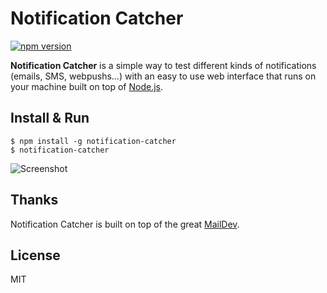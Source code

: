 # Notification Catcher

[![npm version](https://d25lcipzij17d.cloudfront.net/badge.svg?id=js&type=6&v=1.0.2&x2=0)](https://github.com/notifme/catcher)

**Notification Catcher** is a simple way to test different kinds of notifications (emails, SMS, webpushs...) with an easy to use web interface that runs on your machine built on top of [Node.js](http://www.nodejs.org).

## Install & Run

    $ npm install -g notification-catcher
    $ notification-catcher

![Screenshot](https://www.notif.me/static/screenshots/notification-catcher.png)

## Thanks

Notification Catcher is built on top of the great [MailDev](https://github.com/djfarrelly/MailDev).

## License

MIT
